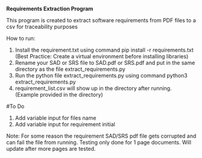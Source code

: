 **Requirements Extraction Program**

This program is created to extract software requirements from PDF files to a csv for traceability purposes 

How to run:
1. Install the requirement.txt using command pip install -r requirements.txt (Best Practice: Create a virtual environment before installing libraries)
2. Rename your SAD or SRS file to SAD.pdf or SRS.pdf and put in the same directory as the file extract_requirements.py
3. Run the python file extract_requirements.py using command python3 extract_requirements.py
4. requirement_list.csv will show up in the directory after running. (Example provided in the directory)


#To Do
1. Add variable input for files name
2. Add variable input for requirement initial

Note: For some reason the requirement SAD/SRS pdf file gets corrupted and can fail the file from running. Testing only done for 1 page documents. Will update after more pages are tested.
